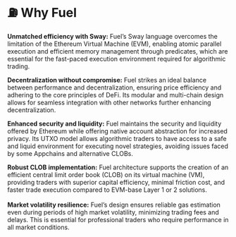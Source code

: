 # ⛽ Why Fuel

**Unmatched efficiency with Sway:** Fuel’s Sway language overcomes the limitation of the Ethereum Virtual Machine (EVM), enabling atomic parallel execution and efficient memory management through predicates, which are essential for the fast-paced execution environment required for algorithmic trading.

**Decentralization without compromise:** Fuel strikes an ideal balance between performance and decentralization, ensuring price efficiency and adhering to the core principles of DeFi. Its modular and multi-chain design allows for seamless integration with other networks further enhancing decentralization.&#x20;

**Enhanced security and liquidity:** Fuel maintains the security and liquidity offered by Ethereum while offering native account abstraction for increased privacy. Its UTXO model allows algorithmic traders to have access to a safe and liquid environment for executing novel strategies, avoiding issues faced by some Appchains and alternative CLOBs.&#x20;

**Robust CLOB implementation:** Fuel architecture supports the creation of an efficient central limit order book (CLOB) on its virtual machine (VM), providing traders with superior capital efficiency, minimal friction cost, and faster trade execution compared to EVM-base Layer 1 or 2 solutions.\
\
**Market volatility resilience:** Fuel’s design ensures reliable gas estimation even during periods of high market volatility, minimizing trading fees and delays. This is essential for professional traders who require performance in all market conditions.
